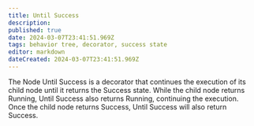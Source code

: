 ```yaml
---
title: Until Success
description: 
published: true
date: 2024-03-07T23:41:51.969Z
tags: behavior tree, decorator, success state
editor: markdown
dateCreated: 2024-03-07T23:41:51.969Z
---
```

The Node Until Success is a decorator that continues the execution of its child node until it returns the Success state. While the child node returns Running, Until Success also returns Running, continuing the execution. Once the child node returns Success, Until Success will also return Success.